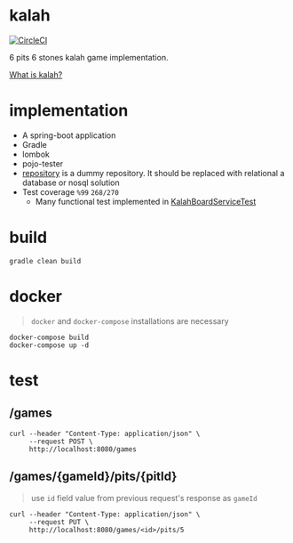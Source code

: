# kalah

[![CircleCI](https://circleci.com/gh/rslvn/kalah.svg?style=svg)](https://circleci.com/gh/rslvn/kalah)

6 pits 6 stones kalah game implementation.

[What is kalah?](https://en.wikipedia.org/wiki/Kalah)

# implementation
* A spring-boot application
* Gradle
* lombok
* pojo-tester
* [repository](/src/main/java/com/example.kalah/repository) is a dummy repository. It should be replaced with relational a database or nosql solution
* Test coverage `%99` `268/270`
    * Many functional test implemented in [KalahBoardServiceTest](/src/test/java/com/example.kalah/service/KalahBoardServiceTest.java)

# build

```
gradle clean build
```

# docker
> `docker` and `docker-compose` installations are necessary
```
docker-compose build
docker-compose up -d
```

# test

## /games

```
curl --header "Content-Type: application/json" \
     --request POST \
     http://localhost:8080/games
```

## /games/{gameId}/pits/{pitId}

> use `id` field value from previous request's response as `gameId` 

```
curl --header "Content-Type: application/json" \
     --request PUT \
     http://localhost:8080/games/<id>/pits/5
```